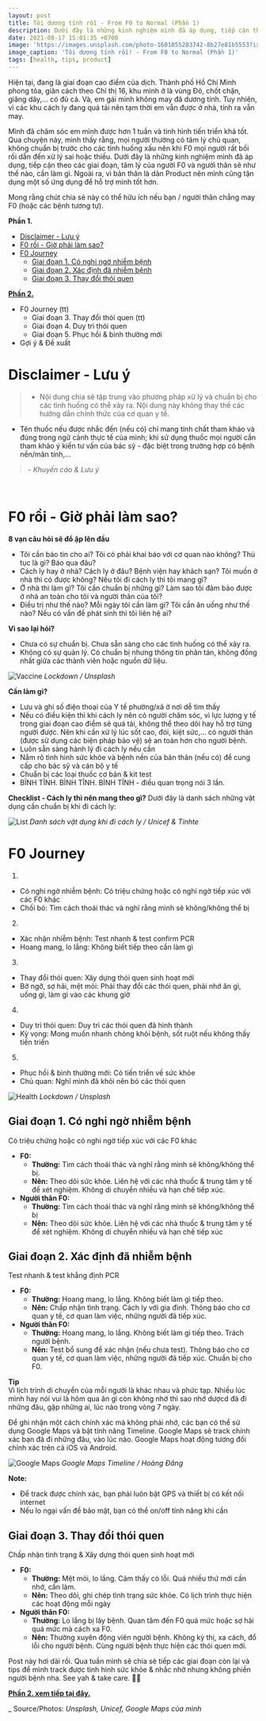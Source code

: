 ```yaml
---
layout: post
title: Tôi dương tính rồi - From F0 to Normal (Phần 1)
description: Dưới đây là những kinh nghiệm mình đã áp dụng, tiếp cận theo các giai đoạn, tâm lý của người F0 và người thân sẽ như thế nào, cần làm gì. Ngoài ra, vì bản thân là dân Product nên mình cũng tận dụng một số phương pháp, ứng dụng để hỗ trợ mình tốt hơn.
date: 2021-08-17 15:01:35 +0700
image: 'https://images.unsplash.com/photo-1601055283742-8b27e81b5553?ixlib=rb-4.0.3&ixid=MnwxMjA3fDB8MHxwaG90by1wYWdlfHx8fGVufDB8fHx8&auto=format&fit=crop&w=2070&q=80'
image_caption: 'Tôi dương tính rồi! - From F0 to Normal (Phần 1)'
tags: [health, tips, product]
---
```


Hiện tại, đang là giai đoạn cao điểm của dịch. Thành phố Hồ Chí Minh phong tỏa, giãn cách theo Chỉ thị 16, khu mình ở là vùng Đỏ, chốt chặn, giăng dây,... có đủ cả. Và, em gái mình không may đã dương tính. Tuy nhiên, vì các khu cách ly đang quá tải nên tạm thời em vẫn được ở nhà, tính ra vẫn may.

Mình đã chăm sóc em mình được hơn 1 tuần và tình hình tiến triển khá tốt. Qua chuyện này, mình thấy rằng, mọi người thường có tâm lý chủ quan, không chuẩn bị trước cho các tình huống xấu nên khi F0 mọi người rất bối rối dẫn đến xử lý sai hoặc thiếu. Dưới đây là những kinh nghiệm mình đã áp dụng, tiếp cận theo các giai đoạn, tâm lý của người F0 và người thân sẽ như thế nào, cần làm gì. Ngoài ra, vì bản thân là dân Product nên mình cũng tận dụng một số ứng dụng để hỗ trợ mình tốt hơn.

Mong rằng chút chia sẻ này có thể hữu ích nếu bạn / người thân chẳng may F0 (hoặc các bệnh tương tự).

**Phần 1.**
- [Disclaimer - Lưu ý](#part1)
- [F0 rồi - Giờ phải làm sao?](#part2)
- [F0 Journey](#part3)
     - [Giai đoạn 1. Có nghi ngờ nhiễm bệnh](#part3.1)
     - [Giai đoạn 2. Xác định đã nhiễm bệnh](#part3.2)
     - [Giai đoạn 3. Thay đổi thói quen](#part3.3)

**[Phần 2.](/blog/toi-duong-tinh-roi-from-f0-to-normal-phan-2)** <br>
- F0 Journey (tt)    
     - Giai đoạn 3. Thay đổi thói quen (tt)
     - Giai đoạn 4. Duy trì thói quen
     - Giai đoạn 5. Phục hồi & bình thường mới
- Gợi ý & Đề xuất


# Disclaimer - Lưu ý <a name="part1"></a>

> - Nội dung chia sẻ tập trung vào phương pháp xử lý và chuẩn bị cho các tình huống có thể xảy ra. Nội dung này không thay thế các hướng dẫn chính thức của cơ quan y tế.
- Tên thuốc nếu được nhắc đến (nếu có) chỉ mang tính chất tham khảo và đúng trong ngữ cảnh thực tế của mình; khi sử dụng thuốc mọi người cần tham khảo ý kiến tư vấn của bác sỹ - đặc biệt trong trường hợp có bệnh nền/mãn tính,...
>
> <cite>- Khuyến cáo & Lưu ý</cite>
<br>


# F0 rồi - Giờ phải làm sao? <a name="part2"></a>
**8 vạn câu hỏi sẽ đổ ập lên đầu**
- Tôi cần báo tin cho ai? Tôi có phải khai báo với cơ quan nào không? Thủ tục là gì? Báo qua đâu? 
- Cách ly hay ở nhà? Cách ly ở đâu? Bệnh viện hay khách sạn? Tôi muốn ở nhà thì có được không? Nếu tôi đi cách ly thì tôi mang gì?
- Ở nhà thì làm gì? Tôi cần chuẩn bị những gì? Làm sao tôi đảm bảo được ở nhà an toàn cho tôi và người thân của tôi?
- Điều trị như thế nào? Mỗi ngày tôi cần làm gì? Tôi cần ăn uống như thế nào? Nếu có vấn đề phát sinh thì tôi liên hệ ai?

**Vì sao lại hỏi?**
- Chưa có sự chuẩn bị. Chưa sẵn sàng cho các tình huống có thể xảy ra.
- Không có sự quản lý. Có chuẩn bị nhưng thông tin phân tán, không đồng nhất giữa các thành viên hoặc nguồn dữ liệu.

![Vaccine](https://plus.unsplash.com/premium_photo-1663054913786-1bc19d4ba1a8?ixlib=rb-4.0.3&ixid=MnwxMjA3fDB8MHxwaG90by1wYWdlfHx8fGVufDB8fHx8&auto=format&fit=crop&w=2370&q=80)
<em> Lockdown / Unsplash</em>
<br>

**Cần làm gì?**
- Lưu và ghi số điện thoại của Y tế phường/xã ở nơi dễ tìm thấy
- Nếu có điều kiện thì khi cách ly nên có người chăm sóc, vì lực lượng y tế trong giai đoạn cao điểm sẽ quá tải, không thể theo dõi hay hỗ trợ từng người được. Nên khi cần xử lý lúc sốt cao, đói, kiệt sức,... có người thân (được sử dụng các biện pháp bảo vệ) sẽ an toàn hơn cho người bệnh.
- Luôn sẵn sàng hành lý đi cách ly nếu cần
- Nắm rõ tình hình sức khỏe và bệnh nền của bản thân (nếu có) để cung cấp cho bác sỹ và cán bộ y tế
- Chuẩn bị các loại thuốc cơ bản & kit test
- BÌNH TĨNH. BÌNH TĨNH. BÌNH TĨNH - điều quan trọng nói 3 lần.

**Checklist - Cách ly thì nên mang theo gì?**
Dưới đây là danh sách những vật dụng cần chuẩn bị khi đi cách ly: <br>

![List](https://photo2.tinhte.vn/data/attachment-files/2021/05/5484839_FB_IMG_1622164114396.jpg)
<em> Danh sách vật dụng khi đi cách ly / Unicef & Tinhte</em>
<br>


# F0 Journey <a name="part3"></a>
1. <br>
- Có nghi ngờ nhiễm bệnh: Có triệu chứng hoặc có nghi ngờ tiếp xúc với các F0 khác
- Chối bỏ: Tìm cách thoái thác và nghĩ rằng mình sẽ không/không thể bị
2. <br>
- Xác nhận nhiễm bệnh: Test nhanh & test confirm PCR
- Hoang mang, lo lắng: Không biết tiếp theo cần làm gì
3. <br>
- Thay đổi thói quen: Xây dựng thói quen sinh hoạt mới
- Bỡ ngỡ, sợ hãi, mệt mỏi: Phải thay đổi các thói quen, phải nhớ ăn gì, uống gì, làm gì vào các khung giờ
4. <br>
- Duy trì thói quen: Duy trì các thói quen đã hình thành
- Kỳ vọng: Mong muốn nhanh chóng khỏi bệnh, sốt ruột nếu không thấy tiến triển
5. <br>
- Phục hồi & bình thường mới: Có tiến triển về sức khỏe
- Chủ quan: Nghĩ mình đã khỏi nên bỏ các thói quen

![Health](https://images.unsplash.com/photo-1586639940725-855e29712629?ixlib=rb-4.0.3&ixid=MnwxMjA3fDB8MHxwaG90by1wYWdlfHx8fGVufDB8fHx8&auto=format&fit=crop&w=2070&q=80)
<em> Lockdown / Unsplash</em>
<br>


## Giai đoạn 1. Có nghi ngờ nhiễm bệnh <a name="part3.1"></a>
Có triệu chứng hoặc có nghi ngờ tiếp xúc với các F0 khác
- **F0:**
	- **Thường:** Tìm cách thoái thác và nghĩ rằng mình sẽ không/không thể bị.
	- **Nên:** Theo dõi sức khỏe. Liên hệ với các nhà thuốc & trung tâm y tế để xét nghiệm. Không di chuyển nhiều và hạn chế tiếp xúc.
- **Người thân F0:**
	- **Thường:** Tìm cách thoái thác và nghĩ rằng mình sẽ không/không thể bị
	- **Nên:** Theo dõi sức khỏe. Liên hệ với các nhà thuốc & trung tâm y tế để xét nghiệm. Không di chuyển nhiều và hạn chế tiếp xúc

## Giai đoạn 2. Xác định đã nhiễm bệnh <a name="part3.2"></a>
Test nhanh & test khẳng định PCR
- **F0:**
	- **Thường:** Hoang mang, lo lắng. Không biết làm gì tiếp theo.
	- **Nên:** Chấp nhận tình trạng. Cách ly với gia đình. Thông báo cho cơ quan y tế, cơ quan làm việc, những người đã tiếp xúc.
- **Người thân F0:**
	- **Thường:** Hoang mang, lo lắng. Không biết làm gì tiếp theo. Trách người bệnh.
	- **Nên:** Test bổ sung để xác nhận (nếu chưa test). Thông báo cho cơ quan y tế, cơ quan làm việc, những người đã tiếp xúc. Chuẩn bị cho F0.

**Tip** <br>
Vì lịch trình di chuyển của mỗi người là khác nhau và phức tạp. Nhiều lúc mình hay nói vui là hôm qua ăn gì còn không nhớ thì sao nhớ dượcd đã đi những đâu, gặp những ai, lúc nào trong vòng 7 ngày.

Để ghi nhận một cách chính xác mà không phải nhớ, các bạn có thể sử dụng Google Maps và bật tính năng Timeline. Google Maps sẽ track chính xác bạn đã đi những đâu, vào lúc nào. Google Maps hoạt động tương đối chính xác trên cả iOS và Android.

![Google Maps](https://pbs.twimg.com/media/Fr4tZBnaAAInx5o?format=jpg&name=large)
<em> Google Maps Timeline / Hoàng Đăng</em>
<br>

**Note:**
- Để track được chính xác, bạn phải luôn bật GPS và thiết bị có kết nối internet
- Nếu lo ngại vấn đề bảo mật, bạn có thể on/off tính năng khi cần


## Giai đoạn 3. Thay đổi thói quen <a name="part3.3"></a>
Chấp nhận tình trạng & Xây dựng thói quen sinh hoạt mới
- **F0:**
	- **Thường:** Mệt mỏi, lo lắng. Cảm thấy có lỗi. Quá nhiều thứ mới cần nhớ, cần làm.
	- **Nên:** Theo dõi, ghi chép tình trạng sức khỏe. Có lịch trình thực hiện các hoạt động mỗi ngày
- **Người thân F0:**
	- **Thường:** Lo lắng bị lây bệnh. Quan tâm đến F0 quá mức hoặc sợ hãi quá mức mà cách xa F0.
	- **Nên:** Thường xuyên động viên người bệnh. Không kỳ thị, xa cách, đổ lỗi cho người bệnh. Cùng người bệnh thực hiện các thói quen mới.

Post này hơi dài rồi. Qua tuần mình sẽ chia sẻ tiếp các giai đoạn còn lại và tips để mình track được tình hình sức khỏe & nhắc nhở nhưng không phiền người bệnh nha. See yah & take care. 💪🏻

**[Phần 2. xem tiếp tại đây.](/blog/toi-duong-tinh-roi-from-f0-to-normal-phan-2)**

_ Source/Photos: *Unsplash, Unicef, Google Maps của mình*